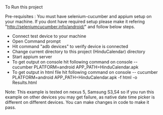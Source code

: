 To Run this project

Pre-requisites :
You must have selenium-cucumber and appium setup on your machine.
If you dont have required setup please make it refering "http://seleniumcucumber.info/android/" and follow below steps.

- Connect test device to your machine
- Open Command prompt
- Hit command "adb devices" to verify device is connected
- Change current directory to this project (HinduCalendar) directory
- Start appium server
- To get output on console hit following command on console
-- cucumber PLATFORM=android APP_PATH=HinduCalendar.apk
- To get output in html file hit following command on console
-- cucumber PLATFORM=android APP_PATH=HinduCalendar.apk -f html -o Results.html

Note:
This example is tested on nexus 5, Samsung S3,S4 so if you run this example on other devices you may get failure, as native date time picker is different on different devices. 
You can make changes in code to make it pass.